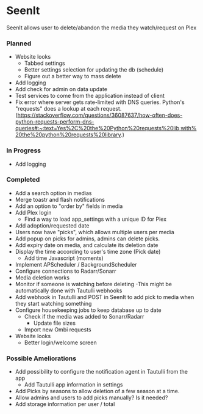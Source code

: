 # SeenIt
SeenIt allows user to delete/abandon the media they watch/request on Plex

### Planned
- Website looks
    - Tabbed settings
    - Better settings selection for updating the db (schedule)
    - Figure out a better way to mass delete
- Add logging
- Add check for admin on data update
- Test services to come from the application instead of client
- Fix error where server gets rate-limited with DNS queries. Python's "requests" does a lookup at each request. (https://stackoverflow.com/questions/36087637/how-often-does-python-requests-perform-dns-queries#:~:text=Yes%2C%20the%20Python%20requests%20lib,with%20the%20python%20requests%20library.)

### In Progress
- Add logging

### Completed
- Add a search option in medias
- Merge toastr and flash notifications
- Add an option to "order by" fields in media
- Add Plex login
    - Find a way to load app_settings with a unique ID for Plex
- Add adoption/requested date
- Users now have "picks", which allows multiple users per media
- Add popup on picks for admins, admins can delete picks.
- Add expiry date on media, and calculate its deletion date
- Display the time according to user's time zone (Pick date)
    - Add time Javascript (moments)
- Implement APScheduler / BackgroundScheduler
- Configure connections to Radarr/Sonarr
- Media deletion works
- Monitor if someone is watching before deleting
    -This might be automatically done with Tautulli webhooks
- Add webhook in Tautulli and POST in SeenIt to add pick to media when they start watching something
- Configure housekeeping jobs to keep database up to date
    - Check if the media was added to Sonarr/Radarr
        - Update file sizes
    - Import new Ombi requests
- Website looks
    - Better login/welcome screen

### Possible Ameliorations
- Add possibility to configure the notification agent in Tautulli from the app
    - Add Tautulli app information in settings
- Add Picks by seasons to allow deletion of a few season at a time.
- Allow admins and users to add picks manually? Is it needed?
- Add storage information per user / total